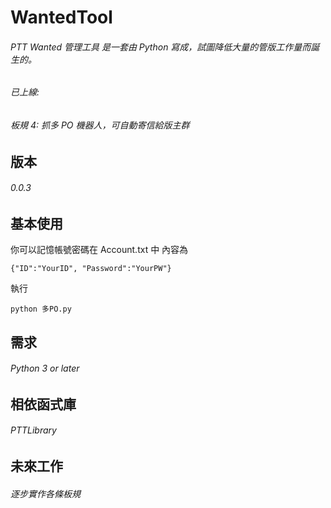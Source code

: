 # WantedTool


###### PTT Wanted 管理工具 是一套由 Python 寫成，試圖降低大量的管版工作量而誕生的。
###### 已上線: 
###### 板規 4: 抓多 PO 機器人，可自動寄信給版主群


版本
-------------------
###### 0.0.3

基本使用
-------------------
你可以記憶帳號密碼在 Account.txt 中
內容為 
```
{"ID":"YourID", "Password":"YourPW"}
```

執行
```
python 多PO.py
```

需求
-------------------
###### Python 3 or later

相依函式庫
-------------------
###### PTTLibrary

未來工作
-------------------
###### 逐步實作各條板規